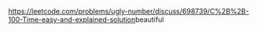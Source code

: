 https://leetcode.com/problems/ugly-number/discuss/698739/C%2B%2B-100-Time-easy-and-explained-solution
​
​
beautiful